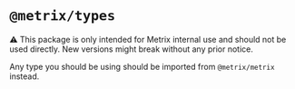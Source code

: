 # `@metrix/types`

⚠️ This package is only intended for Metrix internal use and should not be used directly. New versions might break without any prior notice.

Any type you should be using should be imported from `@metrix/metrix` instead.
